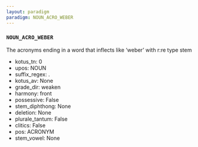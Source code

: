 ```yaml
---
layout: paradigm
paradigm: NOUN_ACRO_WEBER
---
```

### ` NOUN_ACRO_WEBER `

The acronyms ending in a word that inflects like ‘weber’ with r:re type stem
* kotus_tn: 0
* upos: NOUN
* suffix_regex: .
* kotus_av: None
* grade_dir: weaken
* harmony: front
* possessive: False
* stem_diphthong: None
* deletion: None
* plurale_tantum: False
* clitics: False
* pos: ACRONYM
* stem_vowel: None
